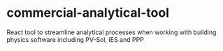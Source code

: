 # commercial-analytical-tool
React tool to streamline analytical processes when working with building physics software including PV-Sol, IES and PPP 
